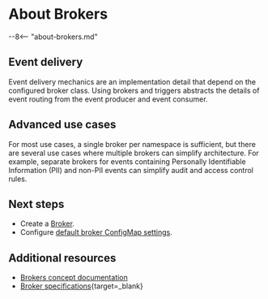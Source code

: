 # About Brokers

--8<-- "about-brokers.md"

## Event delivery

Event delivery mechanics are an implementation detail that depend on the configured broker class. Using brokers and triggers abstracts the details of event routing from the event producer and event consumer.

## Advanced use cases

For most use cases, a single broker per namespace is sufficient, but
there are several use cases where multiple brokers can simplify
architecture. For example, separate brokers for events containing Personally
Identifiable Information (PII) and non-PII events can simplify audit and access
control rules.

## Next steps

- Create a [Broker](create-broker.md).
- Configure [default broker ConfigMap settings](../configuration/broker-configuration.md).

## Additional resources

- [Brokers concept documentation](../../concepts/eventing-resources/brokers.md)
- [Broker specifications](https://github.com/knative/specs/blob/main/specs/eventing/overview.md#broker){target=_blank}
